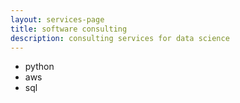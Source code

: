 ```yaml
---
layout: services-page
title: software consulting
description: consulting services for data science
---
```


- python
- aws
- sql


